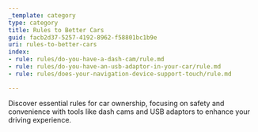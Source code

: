 ```yaml
---
_template: category
type: category
title: Rules to Better Cars
guid: facb2d37-5257-4192-8962-f58801bc1b9e
uri: rules-to-better-cars
index:
- rule: rules/do-you-have-a-dash-cam/rule.md
- rule: rules/do-you-have-an-usb-adaptor-in-your-car/rule.md
- rule: rules/does-your-navigation-device-support-touch/rule.md

---
```


Discover essential rules for car ownership, focusing on safety and convenience with tools like dash cams and USB adaptors to enhance your driving experience.
